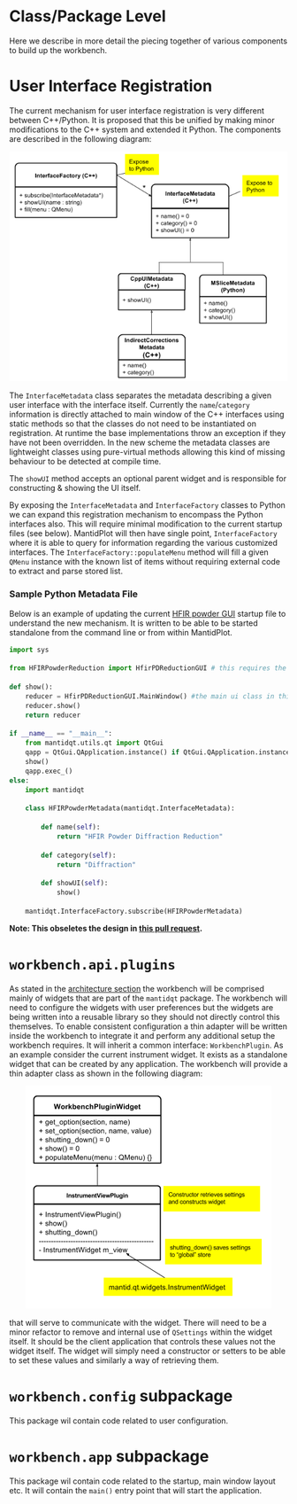 # Class/Package Level

Here we describe in more detail the piecing together of various components to build up the workbench.

# User Interface Registration

The current mechanism for user interface registration is very different between C++/Python. It is proposed that this be unified by making minor modifications to the C++ system and
extended it Python. The components are described in the following diagram:

<p align="center">
  <img src="InterfaceMetadata.png" alt="[InterfaceDescription Class Diagram">
</p>


The `InterfaceMetadata` class separates the metadata describing a given user interface with the interface itself. Currently the `name`/`category` information
is directly attached to main window of the C++ interfaces using static methods so that the classes do not need to be instantiated on registration. At runtime
the base implementations throw an exception if they have not been overridden. In the new scheme the metadata classes are lightweight classes using pure-virtual
methods allowing this kind of missing behaviour to be detected at compile time.

The `showUI` method accepts an optional parent widget and is responsible for constructing & showing the UI itself.

By exposing the `InterfaceMetadata` and `InterfaceFactory` classes to Python we can expand this registration mechanism to encompass the Python interfaces also. This will
require minimal modification to the current startup files (see below). MantidPlot will then have single point, `InterfaceFactory` where it is able to query for
information regarding the various customized interfaces. The `InterfaceFactory::populateMenu` method will fill a given `QMenu` instance with the known list of
items without requiring external code to extract and parse stored list.

### Sample Python Metadata File

Below is an example of updating the current [HFIR powder GUI][hfir_startup_file] startup file to understand the new mechanism. It is written to be able to be started
standalone from the command line or from within MantidPlot.

```python
import sys

from HFIRPowderReduction import HfirPDReductionGUI # this requires the reduction_gui framework from mantidqt

def show():
    reducer = HfirPDReductionGUI.MainWindow() #the main ui class in this file is called MainWindow
    reducer.show()
	return reducer

if __name__ == "__main__":
    from mantidqt.utils.qt import QtGui
    qapp = QtGui.QApplication.instance() if QtGui.QApplication.instance() else QtGui.QApplication(sys.argv)
	show()
	qapp.exec_()
else:
	import mantidqt

	class HFIRPowderMetadata(mantidqt.InterfaceMetadata):

	    def name(self):
            return "HFIR Powder Diffraction Reduction"

        def category(self):
            return "Diffraction"

        def showUI(self):
            show()

    mantidqt.InterfaceFactory.subscribe(HFIRPowderMetadata)
```

**Note: This obseletes the design in [this pull request](https://github.com/mantidproject/documents/pull/40).**

# `workbench.api.plugins`

As stated in the [architecture section](design-arch.md) the workbench will be comprised mainly of widgets that are part of the `mantidqt` package. The workbench will need to configure the widgets with user
preferences but the widgets are being written into a reusable library so they should not directly control this themselves. To enable consistent configuration a thin adapter will be written inside the workbench to
integrate it and perform any additional setup the workbench requires. It will inherit a common interface: `WorkbenchPlugin`. As an example consider the current instrument widget. It exists as a standalone widget that
can be created by any application. The workbench will provide a thin adapter class as shown in the following diagram:

<p align="center">
  <img src="InstrumentViewPlugin.png" alt="[Widget plugin Class Diagram">
</p>

that will serve to communicate with the widget. There will need to be a minor refactor to remove and internal use of `QSettings` within the widget itself. It should be the client application that controls these values not the
widget itself. The widget will simply need a constructor or setters to be able to set these values and similarly a way of retrieving them.

# `workbench.config` subpackage

This package wil contain code related to user configuration.

# `workbench.app` subpackage

This package wil contain code related to the startup, main window layout etc. It will contain the `main()` entry point that will start the application.

<!-- Links -->

[hfir_startup_file]: https://github.com/mantidproject/mantid/blob/master/scripts/HFIR_Powder_Diffraction_Reduction.py
